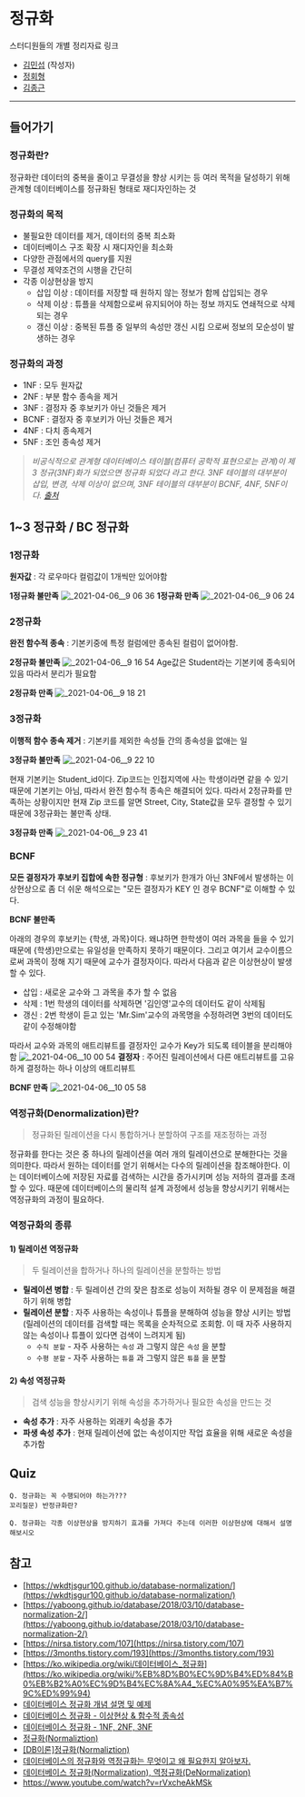# 정규화

스터디원들의 개별 정리자료 링크

- [김민섭](https://www.notion.so/037d3135019340ad86e026489174b37d) (작성자)
- [정회형](https://www.notion.so/hotheadfactory/2c7248f02ea44810890e79f93a4f8f12)
- [김종근](https://github.com/Bellroute/TIL/blob/master/Database/%EC%A0%95%EA%B7%9C%ED%99%94(Normalization)%EC%99%80%20%EC%97%AD%EC%A0%95%EA%B7%9C%ED%99%94(Denormalization).md)

---
## 들어가기

### 정규화란?

 정규화란 데이터의 중복을 줄이고 무결성을 향상 시키는 등 여러 목적을 달성하기 위해 관계형 데이터베이스를 정규화된 형태로 재디자인하는 것

### 정규화의 목적

- 불필요한 데이터를 제거, 데이터의 중복 최소화
- 데이터베이스 구조 확장 시 재디자인을 최소화
- 다양한 관점에서의 query를 지원
- 무결성 제약조건의 시행을 간단히
- 각종 이상현상을 방지
    - 삽입 이상 : 데이터를 저장할 때 원하지 않는 정보가 함께 삽입되는 경우
    - 삭제 이상 : 튜플을 삭제함으로써 유지되어야 하는 정보 까지도 연쇄적으로 삭제되는 경우
    - 갱신 이상 : 중복된 튜플 중 일부의 속성만 갱신 시킴 으로써 정보의 모순성이 발생하는 경우

### 정규화의 과정

- 1NF : 모두 원자값
- 2NF : 부분 함수 종속을 제거
- 3NF : 결정자 중 후보키가 아닌 것들은 제거
- BCNF : 결정자 중 후보키가 아닌 것들은 제거
- 4NF : 다치 종속제거
- 5NF : 조인 종속성 제거

> *비공식적으로 관계형 데이터베이스 테이블(컴퓨터 공학적 표현으로는 관계)이 제 3 정규(3NF)화가 되었으면 정규화 되었다 라고 한다. 3NF 테이블의 대부분이 삽입, 변경, 삭제 이상이 없으며, 3NF 테이블의 대부분이 BCNF, 4NF, 5NF이다. [출처](https://ko.wikipedia.org/wiki/%EB%8D%B0%EC%9D%B4%ED%84%B0%EB%B2%A0%EC%9D%B4%EC%8A%A4_%EC%A0%95%EA%B7%9C%ED%99%94)*

## 1~3 정규화 / BC 정규화

### 1정규화

**원자값** : 각 로우마다 컬럼값이 1개씩만 있어야함

**1정규화 불만족**
![_2021-04-06__9 06 36](https://user-images.githubusercontent.com/40922963/114533750-3515b600-9c89-11eb-9196-344b4671f708.png)
**1정규화 만족**
![_2021-04-06__9 06 24](https://user-images.githubusercontent.com/40922963/114533748-347d1f80-9c89-11eb-861d-8e111b2b72cf.png)
### 2정규화

**완전 함수적 종속** : 기본키중에 특정 컬럼에만 종속된 컬럼이 없어야함.

**2정규화 불만족**
![_2021-04-06__9 16 54](https://user-images.githubusercontent.com/40922963/114533747-347d1f80-9c89-11eb-98a1-1a63c2660818.png)
Age값은 Student라는 기본키에 종속되어있음 따라서 분리가 필요함

**2정규화 만족**
![_2021-04-06__9 18 21](https://user-images.githubusercontent.com/40922963/114533742-33e48900-9c89-11eb-95f6-289d72b3130f.png)
### 3정규화

**이행적 함수 종속 제거** : 기본키를 제외한 속성들 간의 종속성을 없애는 일

**3정규화 불만족**
![_2021-04-06__9 22 10](https://user-images.githubusercontent.com/40922963/114533737-334bf280-9c89-11eb-9c3d-32d5c5d52e04.png)

현재 기본키는 Student_id이다. Zip코드는 인접지역에 사는 학생이라면 같을 수 있기 때문에 기본키는 아님, 따라서 완전 함수적 종속은 해결되어 있다. 따라서 2정규화를 만족하는 상황이지만 현재 Zip 코드를 알면 Street, City, State값을 모두 결정할 수 있기 때문에 3정규화는 불만족 상태.

**3정규화 만족**
![_2021-04-06__9 23 41](https://user-images.githubusercontent.com/40922963/114533736-32b35c00-9c89-11eb-82ce-812bdd3aae72.png)
### BCNF

**모든 결정자가 후보키 집합에 속한 정규형** : 후보키가 한개가 아닌 3NF에서 발생하는 이상현상으로 좀 더 쉬운 해석으로는 "모든 결정자가 KEY 인 경우 BCNF"로 이해할 수 있다.

**BCNF 불만족**

아래의 경우의 후보키는 {학생, 과목}이다. 왜냐하면 한학생이 여러 과목을 들을 수 있기 때문에 {학생}만으로는 유일성을 만족하지 못하기 때문이다. 그리고 여기서 교수이름으로써 과목이 정해 지기 때문에 교수가 결정자이다. 따라서 다음과 같은 이상현상이 발생할 수 있다.

- 삽입 : 새로운 교수와 그 과목을 추가 할 수 없음
- 삭제 : 1번 학생의 데이터를 삭제하면 '김인영'교수의 데이터도 같이 삭제됨
- 갱신 : 2번 학생이 듣고 있는 'Mr.Sim'교수의 과목명을 수정하려면 3번의 데이터도 같이 수정해야함

따라서 교수와 과목의 애트리뷰트를 결정자인 교수가 Key가 되도록 테이블을 분리해야함
![_2021-04-06__10 00 54](https://user-images.githubusercontent.com/40922963/114533735-321ac580-9c89-11eb-99a9-00838c28e151.png)
**결정자** : 주어진 릴레이션에서 다른 애트리뷰트를 고유하게 결정하는 하나 이상의 애트리뷰트

**BCNF 만족**
![_2021-04-06__10 05 58](https://user-images.githubusercontent.com/40922963/114533733-30510200-9c89-11eb-816b-f885e56bdba4.png)

### 역정규화(Denormalization)란?

> 정규화된 릴레이션을 다시 통합하거나 분할하여 구조를 재조정하는 과정

정규화를 한다는 것은 중 하나의 릴레이션을 여러 개의 릴레이션으로 분해한다는 것을 의미한다. 따라서 원하는 데이터를 얻기 위해서는 다수의 릴레이션을 참조해야한다. 이는 데이터베이스에 저장된 자료를 검색하는 시간을 증가시키며 성능 저하의 결과를 초래할 수 있다. 때문에 데이터베이스의 물리적 설계 과정에서 성능을 향상시키기 위해서는 역정규화의 과정이 필요하다.</br>

### 역정규화의 종류

#### 1) 릴레이션 역정규화

> 두 릴레이션을 합하거나 하나의 릴레이션을 분할하는 방법

- **릴레이션 병합** : 두 릴레이션 간의 잦은 참조로 성능이 저하될 경우 이 문제점을 해결하기 위해 병합
- **릴레이션 분할** : 자주 사용하는 속성이나 튜플을 분해하여 성능을 향상 시키는 방법 (릴레이션의 데이터를 검색할 때는 목록을 순차적으로 조회함. 이 때 자주 사용하지 않는 속성이나 튜플이 있다면 검색이 느려지게 됨)
  - `수직 분할` - 자주 사용하는 `속성` 과 그렇지 않은 `속성` 을 분할
  - `수평 분할` - 자주 사용하는 `튜플` 과 그렇지 않은 `튜플` 을 분할

#### 2) 속성 역정규화

> 검색 성능을 향상시키기 위해 속성을 추가하거나 필요한 속성을 만드는 것

- **속성 추가** : 자주 사용하는 외래키 속성을 추가
- **파생 속성 추가** : 현재 릴레이션에 없는 속성이지만 작업 효율을 위해 새로운 속성을 추가함

## Quiz
```
Q. 정규화는 꼭 수행되어야 하는가??? 
꼬리질문) 반정규화란?
```
```
Q. 정규화는 각종 이상현상을 방지하기 효과를 가져다 주는데 이러한 이상현상에 대해서 설명해보시오
```
## 참고

- [https://wkdtjsgur100.github.io/database-normalization/](https://wkdtjsgur100.github.io/database-normalization/)
- [https://yaboong.github.io/database/2018/03/10/database-normalization-2/](https://yaboong.github.io/database/2018/03/10/database-normalization-2/)
- [https://nirsa.tistory.com/107](https://nirsa.tistory.com/107)
- [https://3months.tistory.com/193](https://3months.tistory.com/193)
- [https://ko.wikipedia.org/wiki/데이터베이스_정규화](https://ko.wikipedia.org/wiki/%EB%8D%B0%EC%9D%B4%ED%84%B0%EB%B2%A0%EC%9D%B4%EC%8A%A4_%EC%A0%95%EA%B7%9C%ED%99%94)
- [데이터베이스 정규화 개념 설명 및 예제](https://wkdtjsgur100.github.io/database-normalization/)
- [데이터베이스 정규화 - 이상현상 & 함수적 종속성](https://yaboong.github.io/database/2018/03/09/database-anomaly-and-functional-dependency/)
- [데이터베이스 정규화 - 1NF, 2NF, 3NF](https://yaboong.github.io/database/2018/03/09/database-normalization-1/)
- [정규화(Normaliztion)](https://ehpub.co.kr/tag/%EC%9D%B4%ED%96%89%EC%A0%81-%EC%A2%85%EC%86%8D-%EA%B4%80%EA%B3%84/)
- [[DB이론]정규화(Normaliztion)](https://victorydntmd.tistory.com/132)
- [데이터베이스의 정규화와 역정규화는 무엇이고 왜 필요한지 알아보자.](https://m.blog.naver.com/PostView.nhn?blogId=nog1922&logNo=221315065897&proxyReferer=https:%2F%2Fwww.google.com%2F)
- [데이터베이스 정규화(Normalization), 역정규화(DeNormalization)](https://dodo000.tistory.com/21)
- https://www.youtube.com/watch?v=rVxcheAkMSk